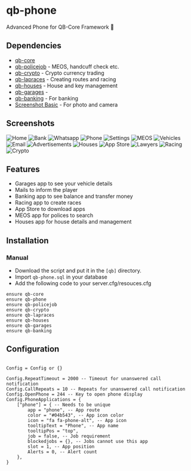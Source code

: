 # qb-phone
Advanced Phone for QB-Core Framework :iphone:

## Dependencies
- [qb-core](https://github.com/qbcore-framework/qb-core)
- [qb-policejob](https://github.com/qbcore-framework/qb-policejob) - MEOS, handcuff check etc. 
- [qb-crypto](https://github.com/qbcore-framework/qb-crypto) - Crypto currency trading 
- [qb-lapraces](https://github.com/qbcore-framework/qb-lapraces) - Creating routes and racing 
- [qb-houses](https://github.com/qbcore-framework/qb-houses) - House and key management 
- [qb-garages](https://github.com/qbcore-framework/qb-garages) - 
- [qb-banking](https://github.com/qbcore-framework/qb-banking) - For banking
- [Screenshot Basic](https://github.com/citizenfx/screenshot-basic) - For photo and camera


## Screenshots
![Home](https://imgur.com/ceEIvEk.png)
![Bank](https://imgur.com/tArcik2.png)
![Whatsapp](https://imgur.com/C9aIinK.png)
![Phone](https://imgur.com/ic2zySK.png)
![Settings](https://imgur.com/jqC5Y8C.png)
![MEOS](https://imgur.com/VP7gQBf.png)
![Vehicles](https://imgur.com/NUTcfwr.png)
![Email](https://imgur.com/zTD33N1.png)
![Advertisements](https://imgur.com/QtQxJLz.png)
![Houses](https://imgur.com/n6ocF7b.png)
![App Store](https://imgur.com/mpBOgfN.png)
![Lawyers](https://imgur.com/SzIRpsI.png)
![Racing](https://imgur.com/cqj1JBP.png)
![Crypto](https://imgur.com/Mvv6IZ4.png)

## Features
- Garages app to see your vehicle details
- Mails to inform the player
- Banking app to see balance and transfer money
- Racing app to create races
- App Store to download apps
- MEOS app for polices to search
- Houses app for house details and management

## Installation
### Manual
- Download the script and put it in the `[qb]` directory.
- Import `qb-phone.sql` in your database
- Add the following code to your server.cfg/resouces.cfg
```
ensure qb-core
ensure qb-phone
ensure qb-policejob
ensure qb-crypto
ensure qb-lapraces
ensure qb-houses
ensure qb-garages
ensure qb-banking
```

## Configuration
```

Config = Config or {}

Config.RepeatTimeout = 2000 -- Timeout for unanswered call notification
Config.CallRepeats = 10 -- Repeats for unanswered call notification
Config.OpenPhone = 244 -- Key to open phone display
Config.PhoneApplications = {
    ["phone"] = { -- Needs to be unique
        app = "phone", -- App route
        color = "#04b543", -- App icon color
        icon = "fa fa-phone-alt", -- App icon
        tooltipText = "Phone", -- App name
        tooltipPos = "top",
        job = false, -- Job requirement
        blockedjobs = {}, -- Jobs cannot use this app
        slot = 1, -- App position
        Alerts = 0, -- Alert count
    },
}
```
